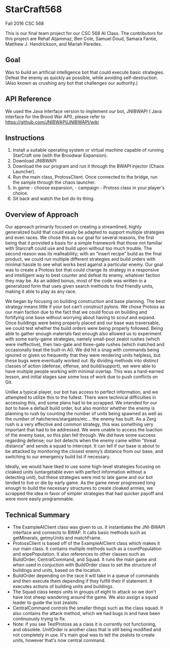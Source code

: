 # StarCraft568
Fall 2016 CSC 568

This is our final team project for our CSC 568 AI Class. The contributors for this project are Rehaf Aljammaz, Ben Cole, Samuel Doud, Samara Fantie, Matthew J. Hendrickson, and Mariah Paredes.

## Goal
Was to build an artificial intelligence bot that could execute basic strategies. 
Defeat the enemy as quickly as possible, while avoiding self-destruction.
(Also known as crushing any bot that challenges our authority.) 

## API Reference
We used the Java interface version to implement our bot, JNIBWAPI (  Java interface for the Brood War API), please refer to https://github.com/JNIBWAPI/JNIBWAPI/wiki

## Instructions 

1. Install a suitable operating system or virtual machine capable of running StarCraft one (with the Broodwar Expansion). 
2. Download JNIBWAPI
3. Download the our program and run it through the BWAPI injector (Chaos Launcher). 
4. Run the main class, ProtossClient. Once connected to the bridge, run the sample  through the chaos launcher. 
5. In game - choose expansion,  - campaign - Protoss class in your player's choice. 
6. Sit back and watch the bot do its thing.

## Overview of Approach

  Our approach primarily focused on creating a streamlined, highly generalized build that could easily be adapted to support multiple strategies and even races. We chose this as our goal for several reasons, the first being that it provided a basis for a simple framework that those not familiar with Starcraft could use and build upon without too much trouble. The second reason was its malleability; with an “insert recipe” build as the final product, we could run multiple different strategies and build orders with minimal hassle to see what works best against a particular enemy. Our goal was to create a Protoss bot that could change its strategy in a responsive and intelligent way to best counter and defeat its enemy, whatever faction they may be. As an added bonus, most of the code was written in a generalized form that uses given search methods to find friendly units, making it able to play as any race.

  We began by focusing on building construction and base planning. The best strategy means little if your bot can’t construct pylons. We chose Protoss as our main faction due to the fact that we could focus on building and fortifying one base without worrying about having to scout and expand. Once buildings were being properly placed and our base was traversable, we could test whether the build orders were being properly followed. Being able to gather enough materials fast enough also allowed us to experiment with some early-game strategies, namely small-pool zealot rushes (which were ineffective), then two-gate and three-gate rushes (which matched and occasionally beat the built-in AI). We did hit a snag with commands being ignored or given so frequently that they were rendering units helpless, but these bugs were eventually worked out. By dividing methods into distinct classes of action (defense, offense, and build/support), we were able to have multiple people working with minimal overlap. This was a hard-earned lesson, and initial stages saw some loss of work due to push conflicts on Git.

  Unlike a typical player, our bot has access to perfect information, and we attempted to utilize this to the fullest. There were technical difficulties in accessing this, and some plans had to be scrapped. We intended for our bot to have a default build order, but also monitor whether the enemy is planning to rush by counting the number of units being spawned as well as the number of hatcheries/stargates/etc… the enemy has built. As a Zerg rush is a very effective and common strategy, this was something very important that had to be addressed. We were unable to access the loaction of the enemy base, so this plan fell through. We did have some success regarding defense; our bot detects when the enemy came within "threat distance" and sends a squad to intercept. It can tell if our base is about to be attacked by monitoring the closest enemy’s distance from our base, and switching to our emergency build list if necessary.

  Ideally, we would have liked to use some high-level strategies focusing on cloaked units (untargetable even with perfect information without a detecting unit), but these strategies were mid to late game and our bot tended to live or die by early game. As the game never progressed long enough to build the necessary structures to create cloaked armies, we scrapped the idea in favor of simpler strategies that had quicker payoff and were more easily programmable.
  
  
## Technical Summary 
* The ExampleAIClient class was given to us. It instantiates the JNI-BWAPI interface and connects to BWAP. It calls basic methods such as getMinerals, getmyUnits and matchFrame. 
* ProtossClient is based off of the ExampleAIClient class which makes it our main class. It contains multiple methods such as a countPopulation and wipePopulation. It also references to  other classes such as BuildOrder, CentralCommand, and Squad. It runs the main game and when used in conjuction with BuildOrder class to set the structure of buildings and units, based on the location. 
* BuildOrder depending on the race it will take in a queue of commands and then execute them depending if they fulfill their if statement. It executes actions of building units and buildings. 
* The Squad class keeps units in groups of eight to attack so we don't have lost sheep wandering around the game. We also assign a squad leader to guide the lost zealots. 
* CentralCommand controls the smaller things such as the class squad. It also contains the attack method, which we had bugs in and have been continuously trying to fix. 
* Note: if you see TestProtoss as a class it is currently not functioning, and obsolete. UnitOrder is another class that is still being modified and not completely in use. It's main goal was to tell the zealots to create units, however that's now central command. 



